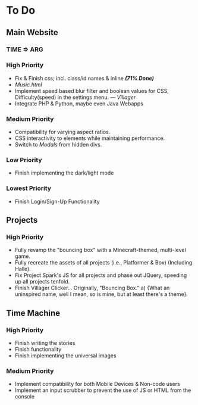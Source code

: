 # To Do

## Main Website

### TIME => ARG

### High Priority

- Fix & Finish css; incl. class/id names & inline **_(71% Done)_**
- _Music.html_
- Implement speed based blur filter and boolean values for CSS, Difficulty(speed) in the settings menu. _— Villager_
- Integrate PHP & Python, maybe even Java Webapps

### Medium Priority

- Compatibility for varying aspect ratios.
- CSS interactivity to elements while maintaining performance.
- Switch to _Modals_ from hidden divs.

### Low Priority

- Finish implementing the dark/light mode

### Lowest Priority

- Finish Login/Sign-Up Functionality

## Projects

### High Priority

- Fully revamp the "bouncing box" with a Minecraft-themed, multi-level game.
- Fully recreate the assets of all projects (i.e., Platformer & Box) (Including Halle).
- Fix Project Spark's JS for all projects and phase out JQuery, speeding up all projects tenfold.
- Finish Villager Clicker... Originally, "Bouncing Box."
  a) {What an uninspired name, well I mean, so is mine, but at least there's a theme}.

## Time Machine

### High Priority

- Finish writing the stories
- Finish functionality
- Finish implementing the universal images

### Medium Priority

- Implement compatibility for both Mobile Devices & Non-code users
- Implement an input scrubber to prevent the use of JS or HTML from the console

```